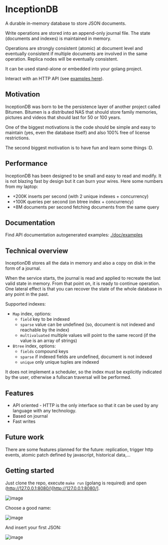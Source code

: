 # InceptionDB

A durable in-memory database to store JSON documents.

Write operations are stored into an append-only journal file. The state (documents and indexes) is maintained in memory.

Operations are strongly consistent (atomic) at document level and eventually consistent if multiple documents are involved in the same operation. Replica nodes will be eventually consistent.

It can be used stand-alone or embedded into your golang project.

Interact with an HTTP API (see [examples here](./doc/examples)).

## Motivation

InceptionDB was born to be the persistence layer of another project called Bitumen. Bitumen is a distributed NAS that should store family memories, pictures and videos that should last for 50 or 100 years.

One of the biggest motivations is the code should be simple and easy to maintain (yes, even the database itself) and also 100% free of license restrictions.

The second biggest motivation is to have fun and learn some things :D.

## Performance

InceptionDB has been designed to be small and easy to read and modify. It is not blazing fast by design but it can burn your wires. Here some numbers from my laptop:

* +200K inserts per second (with 2 unique indexes + concurrency)
* +100K queries per second (on btree index + concurrency)
* +8M documents per second fetching documents from the same query

## Documentation

Find API documentation autogenerated examples: [./doc/examples](./doc/examples)


## Technical overview

InceptionDB stores all the data in memory and also a copy on disk in the form of a journal.

When the service starts, the journal is read and applied to recreate the last valid state in memory. From that point on, it is ready to continue operation. One lateral effect is that you can recover the state of the whole database in any point in the past.

Supported indexes:
* `Map` index, options:
  * `field` key to be indexed
  * `sparse` value can be undefined (so, document is not indexed and reachable by the index)
  * `multivaluated` multiple values will point to the same record (if the value is an array of strings)
* `Btree` index, options:
  * `fields` compound keys
  * `sparse` if indexed fields are undefined, document is not indexed
  * `unique` only unique tuples are indexed


It does not implement a scheduler, so the index must be explicitly indicated by the user, otherwise a fullscan traversal will be performed.

## Features

* API oriented - HTTP is the only interface so that it can be used by any language with any technology.
* Based on journal
* Fast writes


## Future work

There are some features planned for the future: replication, trigger http events, atomic patch defined by javascript, historical data,... 

## Getting started

Just clone the repo, execute `make run` (golang is required) and open (http://127.0.0.1:8080/)[http://127.0.0.1:8080/].

![image](https://user-images.githubusercontent.com/2371070/193629843-a8f6e66b-a97d-48e4-9c0b-33478eeb909c.png)

Choose a good name:

![image](https://user-images.githubusercontent.com/2371070/193629504-f3a9a3b7-fc3e-43a4-ad78-ec9e042873c7.png)

And insert your first JSON:

![image](https://user-images.githubusercontent.com/2371070/193629672-45cb4871-8321-43b8-8667-01e02f9445dd.png)




